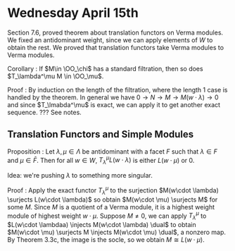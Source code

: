 # Wednesday April 15th

Section 7.6, proved theorem about translation functors on Verma modules.
We fixed an antidominant weight, since we can apply elements of $W$ to obtain the rest.
We proved that translation functors take Verma modules to Verma modules.

Corollary
: If $M\in \OO_\chi$ has a standard filtration, then so does $T_\lambda^\mu M \in \OO_\mu$.

Proof
:   By induction on the length of the filtration, where the length 1 case is handled by the theorem.
    In general we have $0 \to N \to M \to M(w\cdot \lambda) \to 0$ and since $T_\lmabda^\mu$ is exact, we can apply it to get another exact sequence.
    ??? See notes.

## Translation Functors and Simple Modules

Proposition
:   Let $\lambda, \mu \in \Lambda$ be antidominant with a facet $F$ such that $\lambda \in F$ and $\mu \in \bar F$.
    Then for all $w\in W$, $T_\lambda^\mu L(w\cdot \lambda)$ is either $L(w\cdot \mu)$ or 0.

Idea: we're pushing $\lambda$ to something more singular.

Proof
:   Apply the exact functor $T_\lambda^\mu$ to the surjection $M(w\cdot \lambda) \surjects L(w\cdot \lambda)$ so obtain $M(w\cdot \mu) \surjects M$ for some $M$.
    Since $M$ is a quotient of a Verma module, it is a highest weight module of highest weight $w\cdot \mu$.
    Suppose $M\neq 0$, we can apply $T_\lambda^\mu$ to $L(w\cdot \lambdaa) \injects M(w\cdot \lambda) \dual$ to obtain $M(w\cdot \mu) \surjects M \injects M(w\cdot \mu) \dual$, a nonzero map.
    By Theorem 3.3c, the image is the socle, so we obtain $M \cong L(w\cdot \mu)$.


